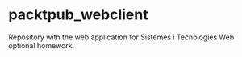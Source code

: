 # packtpub_webclient

Repository with the web application for Sistemes i Tecnologies Web optional homework.